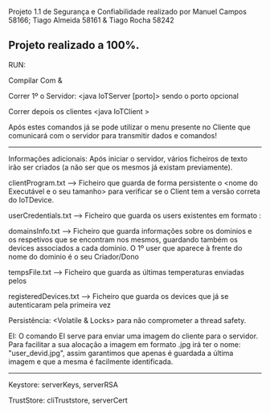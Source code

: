 Projeto 1.1 de Segurança e Confiabilidade realizado por Manuel Campos 58166; Tiago Almeida 58161 & Tiago Rocha 58242

Projeto realizado a 100%.
--------------------------------------------------------------------------------------------------------------------
RUN:

Compilar Com <javac IoTServer.java> & <Javac IoTDevice.java>

Correr 1º o Servidor: <java IoTServer [porto]> sendo o porto opcional

Correr depois os clientes <java IoTClient <serverAddress> <device Id> <UserId> >

Após estes comandos já se pode utilizar o menu presente no Cliente que comunicará com o servidor para transmitir dados e comandos!

--------------------------------------------------------------------------------------------------------------------

Informações adicionais: Após iniciar o servidor, vários ficheiros de texto irão ser criados (a não ser que os mesmos já existam previamente).


clientProgram.txt --> Ficheiro que guarda de forma persistente o <nome do Executável e o seu tamanho> para verificar se o Client tem a versão correta do IoTDevice.

userCredentials.txt --> Ficheiro que guarda os users existentes em formato <user>:<password>

domainsInfo.txt --> Ficheiro que guarda informações sobre os dominios e os respetivos <users> que se encontram nos mesmos, guardando também os devices associados a cada dominio. O 1º user que aparece à frente do nome do dominio é o seu Criador/Dono

tempsFile.txt --> Ficheiro que guarda as últimas temperaturas enviadas pelos <users>

registeredDevices.txt --> Ficheiro que guarda os devices que já se autenticaram pela primeira vez


Persistência: <Volatile & Locks> para não comprometer a thread safety.


EI: O comando EI serve para enviar uma imagem do cliente para o servidor. Para facilitar a sua alocação a imagem em formato .jpg irá ter o nome: "user_devid.jpg", assim garantimos que apenas é guardada a última imagem e que a mesma é facilmente identificada.


--------------------------------------------------------------------------------------------------------------------


Keystore: serverKeys,   serverRSA

TrustStore: cliTruststore,  serverCert